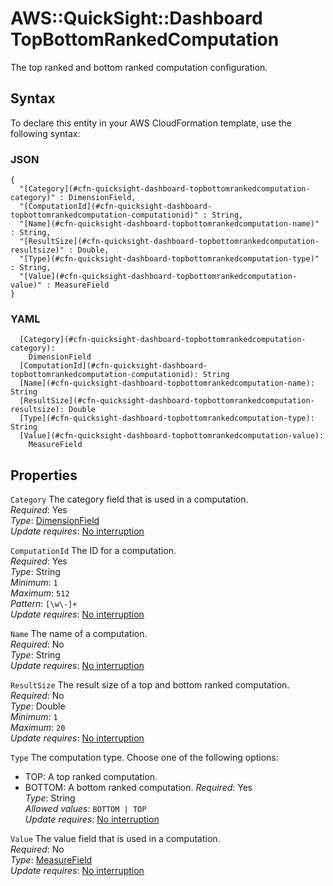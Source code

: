 # AWS::QuickSight::Dashboard TopBottomRankedComputation<a name="aws-properties-quicksight-dashboard-topbottomrankedcomputation"></a>

The top ranked and bottom ranked computation configuration\.

## Syntax<a name="aws-properties-quicksight-dashboard-topbottomrankedcomputation-syntax"></a>

To declare this entity in your AWS CloudFormation template, use the following syntax:

### JSON<a name="aws-properties-quicksight-dashboard-topbottomrankedcomputation-syntax.json"></a>

```
{
  "[Category](#cfn-quicksight-dashboard-topbottomrankedcomputation-category)" : DimensionField,
  "[ComputationId](#cfn-quicksight-dashboard-topbottomrankedcomputation-computationid)" : String,
  "[Name](#cfn-quicksight-dashboard-topbottomrankedcomputation-name)" : String,
  "[ResultSize](#cfn-quicksight-dashboard-topbottomrankedcomputation-resultsize)" : Double,
  "[Type](#cfn-quicksight-dashboard-topbottomrankedcomputation-type)" : String,
  "[Value](#cfn-quicksight-dashboard-topbottomrankedcomputation-value)" : MeasureField
}
```

### YAML<a name="aws-properties-quicksight-dashboard-topbottomrankedcomputation-syntax.yaml"></a>

```
  [Category](#cfn-quicksight-dashboard-topbottomrankedcomputation-category):
    DimensionField
  [ComputationId](#cfn-quicksight-dashboard-topbottomrankedcomputation-computationid): String
  [Name](#cfn-quicksight-dashboard-topbottomrankedcomputation-name): String
  [ResultSize](#cfn-quicksight-dashboard-topbottomrankedcomputation-resultsize): Double
  [Type](#cfn-quicksight-dashboard-topbottomrankedcomputation-type): String
  [Value](#cfn-quicksight-dashboard-topbottomrankedcomputation-value):
    MeasureField
```

## Properties<a name="aws-properties-quicksight-dashboard-topbottomrankedcomputation-properties"></a>

`Category` <a name="cfn-quicksight-dashboard-topbottomrankedcomputation-category"></a>
The category field that is used in a computation\.  
_Required_: Yes  
_Type_: [DimensionField](aws-properties-quicksight-dashboard-dimensionfield.md)  
_Update requires_: [No interruption](https://docs.aws.amazon.com/AWSCloudFormation/latest/UserGuide/using-cfn-updating-stacks-update-behaviors.html#update-no-interrupt)

`ComputationId` <a name="cfn-quicksight-dashboard-topbottomrankedcomputation-computationid"></a>
The ID for a computation\.  
_Required_: Yes  
_Type_: String  
_Minimum_: `1`  
_Maximum_: `512`  
_Pattern_: `[\w\-]+`  
_Update requires_: [No interruption](https://docs.aws.amazon.com/AWSCloudFormation/latest/UserGuide/using-cfn-updating-stacks-update-behaviors.html#update-no-interrupt)

`Name` <a name="cfn-quicksight-dashboard-topbottomrankedcomputation-name"></a>
The name of a computation\.  
_Required_: No  
_Type_: String  
_Update requires_: [No interruption](https://docs.aws.amazon.com/AWSCloudFormation/latest/UserGuide/using-cfn-updating-stacks-update-behaviors.html#update-no-interrupt)

`ResultSize` <a name="cfn-quicksight-dashboard-topbottomrankedcomputation-resultsize"></a>
The result size of a top and bottom ranked computation\.  
_Required_: No  
_Type_: Double  
_Minimum_: `1`  
_Maximum_: `20`  
_Update requires_: [No interruption](https://docs.aws.amazon.com/AWSCloudFormation/latest/UserGuide/using-cfn-updating-stacks-update-behaviors.html#update-no-interrupt)

`Type` <a name="cfn-quicksight-dashboard-topbottomrankedcomputation-type"></a>
The computation type\. Choose one of the following options:

- TOP: A top ranked computation\.
- BOTTOM: A bottom ranked computation\.
  _Required_: Yes  
  _Type_: String  
  _Allowed values_: `BOTTOM | TOP`  
  _Update requires_: [No interruption](https://docs.aws.amazon.com/AWSCloudFormation/latest/UserGuide/using-cfn-updating-stacks-update-behaviors.html#update-no-interrupt)

`Value` <a name="cfn-quicksight-dashboard-topbottomrankedcomputation-value"></a>
The value field that is used in a computation\.  
_Required_: No  
_Type_: [MeasureField](aws-properties-quicksight-dashboard-measurefield.md)  
_Update requires_: [No interruption](https://docs.aws.amazon.com/AWSCloudFormation/latest/UserGuide/using-cfn-updating-stacks-update-behaviors.html#update-no-interrupt)
